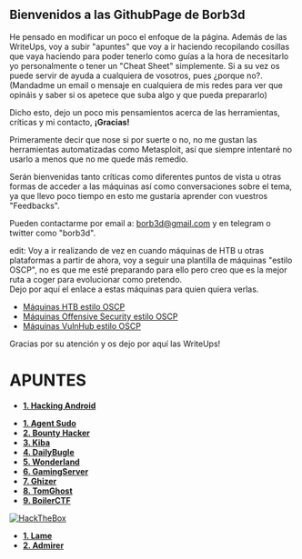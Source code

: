 ## Bienvenidos a las GithubPage de Borb3d

He pensado en modificar un poco el enfoque de la página. Además de las WriteUps, voy a subir "apuntes" que voy a ir haciendo recopilando cosillas que vaya haciendo para poder tenerlo como guías a la hora de necesitarlo yo personalmente o tener un "Cheat Sheet" simplemente. Si a su vez os puede servir de ayuda a cualquiera de vosotros, pues ¿porque no?.  
(Mandadme un email o mensaje en cualquiera de mis redes para ver que opináis y saber si os apetece que suba algo y que pueda prepararlo)

Dicho esto, dejo un poco mis pensamientos acerca de las herramientas, críticas y mi contacto, **¡Gracias!**  

Primeramente decir que nose si por suerte o no, no me gustan las herramientas automatizadas como Metasploit, así que siempre intentaré no usarlo a menos que no me quede más remedio.

Serán bienvenidas tanto críticas como diferentes puntos de vista u otras formas de acceder a las máquinas así como conversaciones sobre el tema, ya que llevo poco tiempo en esto me gustaría aprender con vuestros "Feedbacks".

Pueden contactarme por email a: borb3d@gmail.com y en telegram o twitter como "borb3d".

edit: Voy a ir realizando de vez en cuando máquinas de HTB u otras plataformas a partir de ahora, voy a seguir una plantilla de máquinas "estilo OSCP", no es que me esté preparando para ello pero creo que es la mejor ruta a coger para evolucionar como pretendo.  
Dejo por aquí el enlace a estas máquinas para quien quiera verlas.
*  [Máquinas HTB estilo OSCP](https://www.netsecfocus.com/assets/img/posts/TJNulls_Preparation_Guide_for_PEN_200/hackthebox.JPG)
*  [Máquinas Offensive Security estilo OSCP](https://www.netsecfocus.com/assets/img/posts/TJNulls_Preparation_Guide_for_PEN_200/proving-grounds.PNG)
*  [Máquinas VulnHub estilo OSCP](https://www.netsecfocus.com/assets/img/posts/TJNulls_Preparation_Guide_for_PEN_200/vulnhub.JPG)

Gracias por su atención y os dejo por aquí las WriteUps!


# APUNTES
*  [**1. Hacking Android**](apuntes/hackingAndroid.md)


 <script src="https://tryhackme.com/badge/124461"></script>
*  [**1. Agent Sudo**](thm/AgentSudo.md)
*  [**2. Bounty Hacker**](thm/bountyHacker.md)
*  [**3. Kiba**](thm/kiba.md)
*  [**4. DailyBugle**](thm/dailyBugle.md)
*  [**5. Wonderland**](thm/wonderland.md)
*  [**6. GamingServer**](thm/gamingserver.md)
*  [**7. Ghizer**](thm/ghizer.md)
*  [**8. TomGhost**](thm/tomghost.md)
*  [**9. BoilerCTF**](thm/boilerCtf.md)


<a href="https://app.hackthebox.com/profile/363852"><img src="https://www.hackthebox.com/badge/image/363852" alt="HackTheBox">

*  [**1. Lame**](htb/lame.md)
*  [**2. Admirer**](htb/admirer.md)
